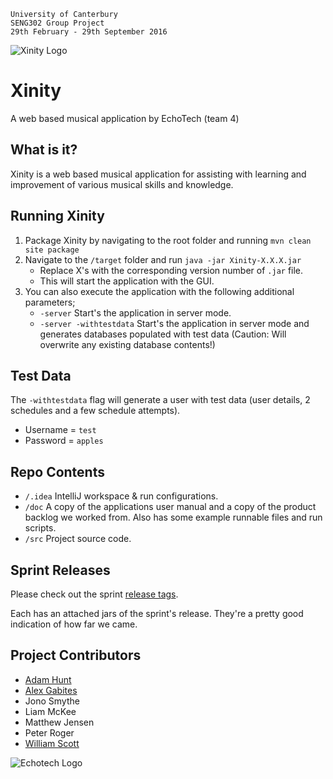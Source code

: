 ```
University of Canterbury
SENG302 Group Project
29th February - 29th September 2016
```

![Xinity Logo](https://raw.githubusercontent.com/South-Paw/Xinity/master/doc/logo_xinity.png)

# Xinity
A web based musical application by EchoTech (team 4)

## What is it?
Xinity is a web based musical application for assisting with learning and improvement of various
musical skills and knowledge.

## Running Xinity
1. Package Xinity by navigating to the root folder and running `mvn clean site package`
2. Navigate to the `/target` folder and run `java -jar Xinity-X.X.X.jar`
    * Replace X's with the corresponding version number of `.jar` file.
    * This will start the application with the GUI.
3. You can also execute the application with the following additional parameters;
    * `-server` Start's the application in server mode.
    * `-server -withtestdata` Start's the application in server mode and generates databases
    populated with test data (Caution: Will overwrite any existing database contents!)

## Test Data
The `-withtestdata` flag will generate a user with test data (user details, 2 schedules and a few
schedule attempts).

* Username = `test`
* Password = `apples`

## Repo Contents
* `/.idea` IntelliJ workspace & run configurations.
* `/doc` A copy of the applications user manual and a copy of the product backlog we worked from. Also has some example runnable files and run scripts.
* `/src` Project source code.

## Sprint Releases
Please check out the sprint [release tags](https://github.com/South-Paw/Xinity/releases).

Each has an attached jars of the sprint's release. They're a pretty good indication of how far we came.

## Project Contributors
* [Adam Hunt](https://github.com/KiwiPolarBear)
* [Alex Gabites](https://github.com/South-Paw)
* Jono Smythe
* Liam McKee
* Matthew Jensen
* Peter Roger
* [William Scott](https://github.com/babycat)

![Echotech Logo](https://raw.githubusercontent.com/South-Paw/Xinity/master/doc/logo_echotech.png)
